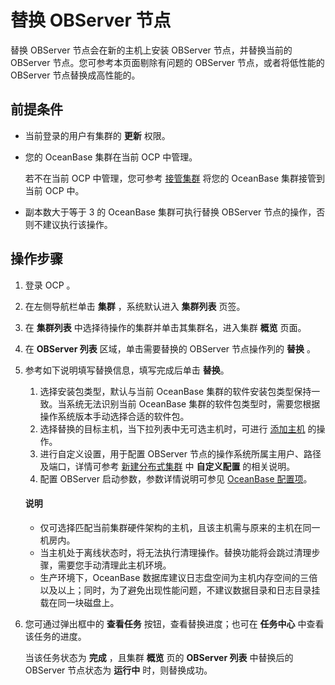 # 替换 OBServer 节点

替换 OBServer 节点会在新的主机上安装 OBServer 节点，并替换当前的 OBServer 节点。您可参考本页面剔除有问题的 OBServer 节点，或者将低性能的 OBServer 节点替换成高性能的。

## 前提条件

* 当前登录的用户有集群的 **更新** 权限。

* 您的 OceanBase 集群在当前 OCP 中管理。

  若不在当前 OCP 中管理，您可参考 [接管集群](../300.manage-a-cluster/400.take-over-a-cluster.md) 将您的 OceanBase 集群接管到当前 OCP 中。
  
* 副本数大于等于 3 的 OceanBase 集群可执行替换 OBServer 节点的操作，否则不建议执行该操作。

## 操作步骤

1. 登录 OCP 。

2. 在左侧导航栏单击 **集群** ，系统默认进入 **集群列表** 页签。

3. 在 **集群列表** 中选择待操作的集群并单击其集群名，进入集群 **概览** 页面。

4. 在 **OBServer 列表** 区域，单击需要替换的 OBServer 节点操作列的 **替换** 。

5. 参考如下说明填写替换信息，填写完成后单击 **替换**。

   1. 选择安装包类型，默认与当前 OceanBase 集群的软件安装包类型保持一致。当系统无法识别当前 OceanBase 集群的软件包类型时，需要您根据操作系统版本手动选择合适的软件包。
   2. 选择替换的目标主机，当下拉列表中无可选主机时，可进行 [添加主机](../../850.host-features/200.add-a-host.md) 的操作。
   3. 进行自定义设置，用于配置 OBServer 节点的操作系统所属主用户、路径及端口，详情可参考 [新建分布式集群](../200.create-a-cluster/100.create-a-distributed-cluster.md) 中 **自定义配置** 的相关说明。
   4. 配置 OBServer 启动参数，参数详情说明可参见 [OceanBase 配置项](https://www.oceanbase.com/docs/common-oceanbase-database-cn-1000000000218691)。

   <main id="notice" type='explain'>
    <h4>说明</h4>
    <ul>
    <li>仅可选择匹配当前集群硬件架构的主机，且该主机需与原来的主机在同一机房内。</li>
    <li>当主机处于离线状态时，将无法执行清理操作。替换功能将会跳过清理步骤，需要您手动清理此主机环境。</li>
    <li>生产环境下，OceanBase 数据库建议日志盘空间为主机内存空间的三倍以及以上；同时，为了避免出现性能问题，不建议数据目录和日志目录挂载在同一块磁盘上。</li>
    </ul>
   </main>

6. 您可通过弹出框中的 **查看任务** 按钮，查看替换进度；也可在 **任务中心** 中查看该任务的进度。

   当该任务状态为 **完成** ，且集群 **概览** 页的 **OBServer 列表** 中替换后的 OBServer 节点状态为 **运行中** 时，则替换成功。
